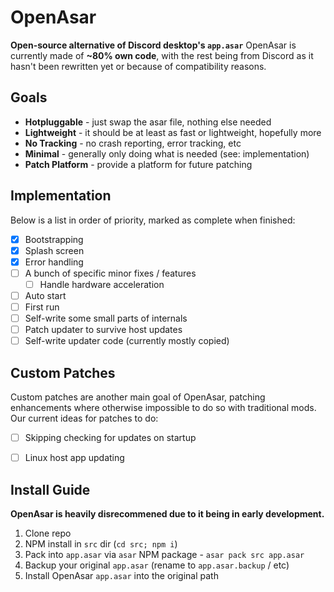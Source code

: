 # OpenAsar
**Open-source alternative of Discord desktop's `app.asar`** OpenAsar is currently made of **~80% own code**, with the rest being from Discord as it hasn't been rewritten yet or because of compatibility reasons.

## Goals
- **Hotpluggable** - just swap the asar file, nothing else needed
- **Lightweight** - it should be at least as fast or lightweight, hopefully more
- **No Tracking** - no crash reporting, error tracking, etc
- **Minimal** - generally only doing what is needed (see: implementation)
- **Patch Platform** - provide a platform for future patching

## Implementation
Below is a list in order of priority, marked as complete when finished:
- [X] Bootstrapping
- [X] Splash screen
- [X] Error handling
- [ ] A bunch of specific minor fixes / features
  - [ ] Handle hardware acceleration
- [ ] Auto start
- [ ] First run
- [ ] Self-write some small parts of internals
- [ ] Patch updater to survive host updates
- [ ] Self-write updater code (currently mostly copied)

## Custom Patches
Custom patches are another main goal of OpenAsar, patching enhancements where otherwise impossible to do so with traditional mods. Our current ideas for patches to do:
- [ ] Skipping checking for updates on startup
- [ ] Linux host app updating


## Install Guide
**OpenAsar is heavily disrecommened due to it being in early development.**
1. Clone repo
2. NPM install in `src` dir (`cd src; npm i`)
3. Pack into `app.asar` via `asar` NPM package - `asar pack src app.asar`
4. Backup your original `app.asar` (rename to `app.asar.backup` / etc)
5. Install OpenAsar `app.asar` into the original path